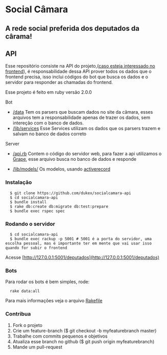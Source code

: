 # Social Câmara
## A rede social preferida dos deputados da cârama!

## API

Esse repositório consiste na API do projeto,([caso esteja interessado no frontend](https://github.com/dukex/socialcamara-site)), é responsabilidade dessa API prover todos os dados que o frontend precisa, isso inclui códigos do bot que busca os dados e o servidor para responder as chamadas do frontend.

Esse projeto é feito em ruby versão 2.0.0

Bot

* [/data](https://github.com/dukex/socialcamara-api/tree/master/data) Tem os parsers que buscam dados no site da câmara, esses arquivos tem a responsabilidade apenas de trazer os dados, sem intereção com o banco de dados.
* [/lib/services](https://github.com/dukex/socialcamara-api/tree/master/lib/services) Esse Services utilizam os dados que os parsers trazem e salvam no banco de dados correto

Server

* [/api.rb](https://github.com/dukex/socialcamara-api/blob/master/api.rb) Contem o código do servidor web, para fazer a api utilizamos o [Grape](https://github.com/intridea/grape), esse arquivo busca no banco de dados e responde

* [/lib/models/](https://github.com/dukex/socialcamara-api/tree/master/lib/models) Os modelos, usando [activerecord](http://api.rubyonrails.org/classes/ActiveRecord/Base.html)


### Instalação

```
  $ git clone https://github.com/dukex/socialcamara-api
  $ cd socialcamara-api
  $ bundle install
  $ rake db:create db:migrate db:test:prepare
  $ bundle exec rspec spec
```
### Rodando o servidor

```
  $ cd socialcamara-api
  $ bundle exec rackup -p 5001 # 5001 é a porta do servidor, uma escolha pessoal, mas é importante ter em mente que vai usar isso quando for subir o frontend
```

Acesse [http://127.0.0.1:5001/deputados](http://127.0.0.1:5001/deputados)

### Bots

Para rodar os bots é bem simples, rode:

```
  rake data:all
```

Para mais informações veja o arquivo [Rakefile](https://github.com/dukex/socialcamara-api/blob/master/Rakefile#L7-L33)


### Contribua

1. Fork o projeto
2. Crie um feature-branch ($ git checkout -b myfeaturebranch master)
3. Trabalhe com commits pequenos e objetivos
4. Atualiza esse branch no github ($ git push origin myfeaturebranch)
5. Mande um pull-request
